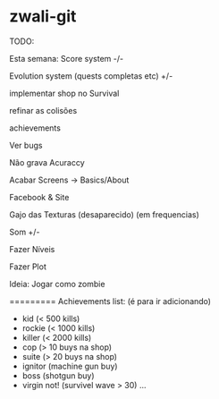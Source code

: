 ﻿zwali-git
=========
 TODO:

Esta semana:
Score system -/-

Evolution system (quests completas etc) +/-

implementar shop no Survival

refinar as colisões

achievements

Ver bugs

Não grava Acuraccy

Acabar Screens -> Basics/About

Facebook & Site

Gajo das Texturas (desaparecido) (em frequencias)

Som +/-

Fazer Níveis

Fazer Plot

Ideia:
Jogar como zombie

=========
Achievements list: (é para ir adicionando)
- kid (< 500 kills)
- rockie (< 1000 kills)
- killer (< 2000 kills)
- cop (> 10 buys na shop)
- suite (> 20 buys na shop)
- ignitor (machine gun buy)
- boss (shotgun buy)
- virgin not! (survivel wave > 30)
...

